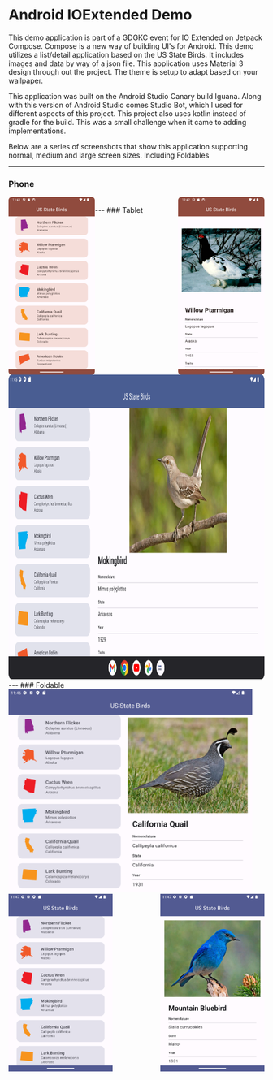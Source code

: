 # Android  IOExtended Demo
 
 This demo application is part of a GDGKC event for IO Extended on Jetpack Compose. Compose is a new way of building UI's for Android. This demo utilizes a list/detail application based on the US State Birds. It includes images and data by way of a json file. This application uses Material 3 design through out the project. The theme is setup to adapt based on your wallpaper.

 This application was built on the Android Studio Canary build Iguana. Along with this version of Android Studio comes Studio Bot, which I used for different aspects of this project. This project also uses kotlin instead of gradle for the build. This was a small challenge when it came to adding implementations. 

Below are a series of screenshots that show this application supporting normal, medium and large screen sizes. Including Foldables

---
### Phone
<img src="https://github.com/rodelljr/android-ioextended-demo/blob/main/screenshots/phonelist.png" align="left" height="350" />
<img src="https://github.com/rodelljr/android-ioextended-demo/blob/main/screenshots/phonedetail.png" align="right" height="350" />
<br>
---
### Tablet
<img src="https://github.com/rodelljr/android-ioextended-demo/blob/main/screenshots/tabletlistdetail.png" height="600" />
<br>
---
### Foldable
<img src="https://github.com/rodelljr/android-ioextended-demo/blob/main/screenshots/foldableopen.png" height="400" />
<img src="https://github.com/rodelljr/android-ioextended-demo/blob/main/screenshots/foldableclosedlist.png" align="left" height="350" />
<img src="https://github.com/rodelljr/android-ioextended-demo/blob/main/screenshots/foldabledetail.png" align="right" height="350" />
